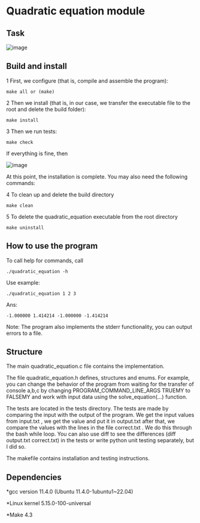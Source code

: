 # Quadratic equation module

## Task

![image](https://github.com/Pavel-Robot/quadratic_equation/assets/50141984/9910074c-6523-44d5-82d3-6b6a2b735f0e)

## Build and install
1 First, we configure (that is, compile and assemble the program):

```
make all or (make) 
```

2 Then we install (that is, in our case, we transfer the executable file to the root and delete the build folder):

```
make install
```

3 Then we run tests:

```
make check
```

If everything is fine, then

![image](https://github.com/Pavel-Robot/quadratic_equation/assets/50141984/bf96f2b2-a9c3-4054-9cd2-7dda888c9846)

At this point, the installation is complete. You may also need the following commands:

4 To clean up and delete the build directory

```
make clean 
```

5 To delete the quadratic_equation executable from the root directory

```
make uninstall
```

## How to use the program

To call help for commands, call

```
./quadratic_equation -h
```

Use example:

```
./quadratic_equation 1 2 3 
```

Ans:

```
-1.000000 1.414214 -1.000000 -1.414214
```

Note: The program also implements the stderr functionality, you can output errors to a file.

## Structure

The main quadratic_equation.c file contains the implementation.

The file quadratic_equation.h defines, structures and enums.
For example, you can change the behavior of the program from waiting for the transfer of console a,b,c by changing PROGRAM_COMMAND_LINE_ARGS TRUEMY to FALSEMY and work with input data using the solve_equation(...) function.

The tests are located in the tests directory. The tests are made by comparing the input with the output of the program. We get the input values from input.txt , we get the value and put it in output.txt after that, we compare the values with the lines in the file correct.txt . We do this through the bash while loop. You can also use diff to see the differences (diff output.txt correct.txt) in the tests or write python unit testing separately, but I did so.

The makefile contains installation and testing instructions.

## Dependencies

*gcc version 11.4.0 (Ubuntu 11.4.0-1ubuntu1~22.04)

*Linux kernel 5.15.0-100-universal

*Make 4.3
